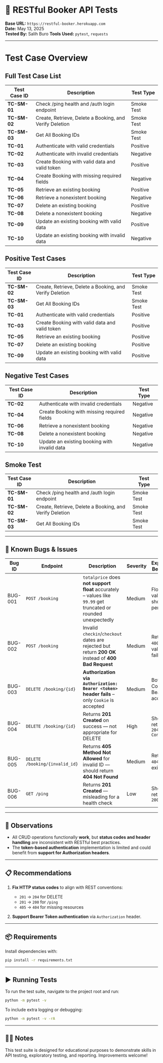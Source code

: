 
# 🧪 RESTful Booker API Tests

**Base URL:** `https://restful-booker.herokuapp.com`  
**Date:** May 13, 2025  
**Tested By:** Salih Buro
**Tools Used:** `pytest`, `requests`  

---

# Test Case Overview

## Full Test Case List

| **Test Case ID**                       | **Description**                                                | **Test Type**    |
|----------------------------------------|----------------------------------------------------------------|------------------|
| **TC-SM-01**                           | Check /ping health and /auth login endpoint                    | Smoke Test       |
| **TC-SM-02**                           | Create, Retrieve, Delete a Booking, and Verify Deletion        | Smoke Test       |
| **TC-SM-03**                           | Get All Booking IDs                                            | Smoke Test       |
| **TC-01**                              | Authenticate with valid credentials                            | Positive         |
| **TC-02**                              | Authenticate with invalid credentials                          | Negative         |
| **TC-03**                              | Create Booking with valid data and valid token                 | Positive         |
| **TC-04**                              | Create Booking with missing required fields                    | Negative         |
| **TC-05**                              | Retrieve an existing booking                                  | Positive         |
| **TC-06**                              | Retrieve a nonexistent booking                                | Negative         |
| **TC-07**                              | Delete an existing booking                                    | Positive         |
| **TC-08**                              | Delete a nonexistent booking                                  | Negative         |
| **TC-09**                              | Update an existing booking with valid data                    | Positive         |
| **TC-10**                              | Update an existing booking with invalid data                  | Negative         |

## Positive Test Cases

| **Test Case ID**                       | **Description**                                                | **Test Type**    |
|----------------------------------------|----------------------------------------------------------------|------------------|
| **TC-SM-02**                           | Create, Retrieve, Delete a Booking, and Verify Deletion        | Smoke Test       |
| **TC-SM-03**                           | Get All Booking IDs                                            | Smoke Test       |
| **TC-01**                              | Authenticate with valid credentials                            | Positive         |
| **TC-03**                              | Create Booking with valid data and valid token                 | Positive         |
| **TC-05**                              | Retrieve an existing booking                                  | Positive         |
| **TC-07**                              | Delete an existing booking                                    | Positive         |
| **TC-09**                              | Update an existing booking with valid data                    | Positive         |

## Negative Test Cases

| **Test Case ID**                       | **Description**                                                | **Test Type**    |
|----------------------------------------|----------------------------------------------------------------|------------------|
| **TC-02**                              | Authenticate with invalid credentials                          | Negative         |
| **TC-04**                              | Create Booking with missing required fields                    | Negative         |
| **TC-06**                              | Retrieve a nonexistent booking                                | Negative         |
| **TC-08**                              | Delete a nonexistent booking                                  | Negative         |
| **TC-10**                              | Update an existing booking with invalid data                  | Negative         |

## Smoke Test

| **Test Case ID**                       | **Description**                                                | **Test Type**    |
|----------------------------------------|----------------------------------------------------------------|------------------|
| **TC-SM-01**                           | Check /ping health and /auth login endpoint                    | Smoke Test       |
| **TC-SM-02**                           | Create, Retrieve, Delete a Booking, and Verify Deletion        | Smoke Test       |
| **TC-SM-03**                           | Get All Booking IDs                                            | Smoke Test       |

---

## 🐞 Known Bugs & Issues

| Bug ID | Endpoint                              | Description                                                                                                                                      | Severity | Expected Behavior                |
|--------|----------------------------------------|--------------------------------------------------------------------------------------------------------------------------------------------------|----------|----------------------------------|
| BUG-001 | `POST /booking`                       | `totalprice` does **not support float** accurately – values like `99.99` get truncated or rounded unexpectedly                                 | Medium   | Float values should persist     |
| BUG-002 | `POST /booking`                       | Invalid `checkin`/`checkout` dates are rejected but return **200 OK** instead of **400 Bad Request**                                           | Medium   | Return `400` for validation fail|
| BUG-003 | `DELETE /booking/{id}`                | **Authorization via `Authorization: Bearer <token>` header fails** – only `Cookie` is accepted                                                  | Medium   | Both Cookie & Bearer accepted  |
| BUG-004 | `DELETE /booking/{id}`                | Returns **201 Created** on success — not appropriate for DELETE                                                                                 | High     | Should return `204 No Content` |
| BUG-005 | `DELETE /booking/{invalid_id}`        | Returns **405 Method Not Allowed** for invalid ID — should return **404 Not Found**                                                             | Medium   | Return `404` if not exists     |
| BUG-006 | `GET /ping`                           | Returns **201 Created** — misleading for a health check                                                                                         | Low      | Should return `200 OK`         |

---

## 🔎 Observations

- All CRUD operations functionally **work**, but **status codes and header handling** are inconsistent with RESTful best practices.
- The **token-based authentication** implementation is limited and could benefit from **support for Authorization headers**.

---

## 📋 Recommendations

1. **Fix HTTP status codes** to align with REST conventions:
   - `201` → `204` for DELETE
   - `201` → `200` for `/ping`
   - `405` → `404` for missing resources

2. **Support Bearer Token authentication** via `Authorization` header.

---

## 📦 Requirements

Install dependencies with:

```bash
pip install -r requirements.txt
```

---

## ▶️ Running Tests

To run the test suite, navigate to the project root and run:

```bash
python -m pytest -v
```

To include extra logging or debugging:

```bash
python -m pytest -v -rA
```

---

## 🧑‍💻 Notes

This test suite is designed for educational purposes to demonstrate skills in API testing, exploratory testing, and reporting. Improvements welcome!
